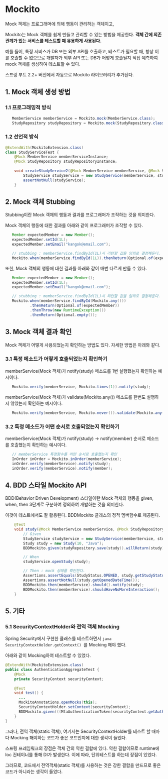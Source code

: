 # Mockito

Mock 객체는 프로그래머에 의해 행동이 관리하는 객체이고,

Mockito는 Mock 객체를 쉽게 만들고 관리할 수 있는 방법을 제공한다. **객체 간에 의존관계가 있는 서비스를 테스트할 때 유용하게 사용된다.**

예를 들어, 특정 서비스가 DB 또는 외부 API를 호출하고, 테스트가 필요할 때, 항상 이를 호출할 수 없으므로 개발자가 외부 API 또는 DB가 어떻게 호출될지 직접 예측하여 mock 객체를 생성하여 테스트할 수 있다.

스프링 부트 2.2+ 버전에서 자동으로 Mockito 라이브러리가 추가된다.

## 1. Mock 객체 생성 방법

### 1.1 프로그래밍적 방식
```java
   MemberService memberService = Mockito.mock(MemberService.class);
   StudyRepository studyRepository = Mockito.mock(StudyRepository.class);
```

### 1.2 선언적 방식
```java
@ExtendWith(MockitoExtension.class)
class StudyServiceTest {
    @Mock MemberService memberServiceInstance;
    @Mock StudyRepository studyRepositoryInstance;
    
    void createStudyService2(@Mock MemberService memberService, @Mock StudyRepository studyRepository) {
        StudyService studyService = new StudyService(memberService, studyRepository);
        assertNotNull(studyService);
    }
```
## 2. Mock 객체 Stubbing

Stubbing이란 Mock 객체의 행동과 결과를 프로그래머가 조작하는 것을 의미한다.

Mock 객체의 행동에 대한 결과를 아래와 같이 프로그래머가 조작할 수 있다.

```java
   Member expectedMember = new Member();
   expectedMember.setId(1L);
   expectedMember.setEmail("kangok@email.com");

   // stubbing : memberService.findById(1L)시 리턴할 값을 임의로 결정해둔다. 1L은 expectedMember를 반환함
   Mockito.when(memberService.findById(1L)).thenReturn(Optional.of(expectedMember));
```

또한, Mock 객체의 행동에 대한 결과를 아래와 같이 매번 다르게 만들 수 있다.

```java
   Member expectedMember = new Member();
   expectedMember.setId(1L);
   expectedMember.setEmail("kangok@email.com");

   // stubbing : memberService.findById(1L)시 리턴할 값을 임의로 결정해둔다. 1L은 expectedMember를 반환함
   Mockito.when(memberService.findById(Mockito.any()))
           .thenReturn(Optional.of(expectedMember))
           .thenThrow(new RuntimeException())
           .thenReturn(Optional.empty());
```

## 3. Mock 객체 결과 확인

Mock 객체가 어떻게 사용되었는지 확인하는 방법도 있다. 자세한 방법은 아래와 같다.

### 3.1 특정 메소드가 어떻게 호출되었는지 확인하기

memberService(Mock 객체)가 notify(study) 메소드를 1번 실행했는지 확인하는 예시이다.
```java
   Mockito.verify(memberService, Mockito.times(1)).notify(study);
```

memberService(Mock 객체)가 validate(Mockito.any()) 메소드를 한번도 실행하지 않았는지 확인하는 예시이다.
```java
   Mockito.verify(memberService, Mockito.never()).validate(Mockito.any());
```

### 3.2 특정 메소드가 어떤 순서로 호출되었는지 확인하기

memberService(Mock 객체)가 notify(study) -> notify(member) 순서로 메소드를 호출했는지 확인하는 예시이다.
```java
   // memberService 특정함수를 어떤 순서로 호출했는지 확인
   InOrder inOrder = Mockito.inOrder(memberService);
   inOrder.verify(memberService).notify(study);
   inOrder.verify(memberService).notify(member);
```

## 4. BDD 스타일 Mockito API

BDD(Behavior Driven Development) 스타일이란 Mock 객체의 행동을 given, when, then 3단계로 구분하여 정의하여 개발하는 것을 의미한다.

이것이 테스트에서도 잘 활용된다. BDDMockito 클래스의 정적 멤버함수로 제공된다.

```java
    @Test
    void study(@Mock MemberService memberService, @Mock StudyRepository studyRepository) {
        // Given
        StudyService studyService = new StudyService(memberService, studyRepository);
        Study study = new Study(10, "Java");
        BDDMockito.given(studyRepository.save(study)).willReturn(study);

        // When
        studyService.openStudy(study);

        // Then : mock 상태를 확인한다.
        Assertions.assertEquals(StudyStatus.OPENED, study.getStudyStatus());
        Assertions.assertNotNull(study.getOpenedDateTime());
        BDDMockito.then(memberService).should().notify(study);
        BDDMockito.then(memberService).shouldHaveNoMoreInteraction();
    }
```

## 5. 기타

### 5.1 SecurityContextHolder와 전역 객체 Mocking

Spring Security에서 구현한 클래스를 테스트하면서 ```java SecurityContextHolder.getContext() ```를 Mocking 해야 했다.

아래와 같이 Mocking하여 테스트할 수 있었다. 

```java
@ExtendWith(MockitoExtension.class)
public class AuthenticationAggregateTest {
    @Mock
    private SecurityContext securityContext;    
    
    @Test
    void test() {
      ...
      MockitoAnnotations.openMocks(this);
      SecurityContextHolder.setContext(securityContext);
      BDDMockito.given(((MfaAuthenticationToken)securityContext.getAuthentication())).willReturn(storedAuthenticationToken);
    }
}
```

그러나, 전역 객체(static 객체), 여기서는 SecurityContextHolder를 테스트 할 때마다 Mocking 해야하는 코드가 좋은 코드인지에 대한 생각이 들었다.

스프링 프레임워크의 장점은 객체 간의 약한 결합에 있다. 약한 결합이므로 runtime에 Ioc 컨테이너를 통해 DI가 발생한다. 이에 따라, 단위테스트를 하는데 장점이 있었다.

그러므로, 코드에서 전역객체(static 객체)를 사용하는 것은 강한 결합을 만드므로 좋은 코드가 아니라는 생각이 들었다.




